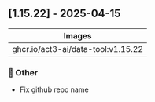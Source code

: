 ## [1.15.22] - 2025-04-15

| Images |
| ---------------------------------------------------- |
| ghcr.io/act3-ai/data-tool:v1.15.22 |

### 💼 Other

- Fix github repo name

